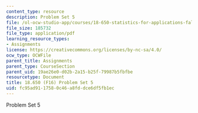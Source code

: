 ```yaml
---
content_type: resource
description: Problem Set 5
file: /ol-ocw-studio-app/courses/18-650-statistics-for-applications-fall-2016/fc95ad9117580c46a8fddce6df5fb1ec_MIT18_650F16_PSet5.pdf
file_size: 185732
file_type: application/pdf
learning_resource_types:
- Assignments
license: https://creativecommons.org/licenses/by-nc-sa/4.0/
ocw_type: OCWFile
parent_title: Assignments
parent_type: CourseSection
parent_uid: 19ae26e0-d02b-2a15-b25f-79987b5fbfbe
resourcetype: Document
title: 18.650 (F16) Problem Set 5
uid: fc95ad91-1758-0c46-a8fd-dce6df5fb1ec
---
```

Problem Set 5